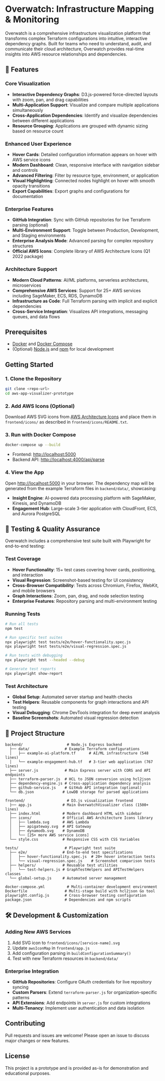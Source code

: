 # Overwatch: Infrastructure Mapping & Monitoring

Overwatch is a comprehensive infrastructure visualization platform that transforms complex Terraform configurations into intuitive, interactive dependency graphs. Built for teams who need to understand, audit, and communicate their cloud architecture, Overwatch provides real-time insights into AWS resource relationships and dependencies.

## 🚀 Features

### Core Visualization
- **Interactive Dependency Graphs**: D3.js-powered force-directed layouts with zoom, pan, and drag capabilities
- **Multi-Application Support**: Visualize and compare multiple applications simultaneously
- **Cross-Application Dependencies**: Identify and visualize dependencies between different applications
- **Resource Grouping**: Applications are grouped with dynamic sizing based on resource count

### Enhanced User Experience  
- **Hover Cards**: Detailed configuration information appears on hover with AWS service icons
- **Modern Dashboard**: Clean, responsive interface with navigation sidebar and controls
- **Advanced Filtering**: Filter by resource type, environment, or application
- **Visual Highlighting**: Connected nodes highlight on hover with smooth opacity transitions
- **Export Capabilities**: Export graphs and configurations for documentation

### Enterprise Features
- **GitHub Integration**: Sync with GitHub repositories for live Terraform parsing (optional)
- **Multi-Environment Support**: Toggle between Production, Development, and Staging environments  
- **Enterprise Analysis Mode**: Advanced parsing for complex repository structures
- **Official AWS Icons**: Complete library of AWS Architecture Icons (Q1 2022 package)

### Architecture Support
- **Modern Cloud Patterns**: AI/ML platforms, serverless architectures, microservices
- **Comprehensive AWS Services**: Support for 25+ AWS services including SageMaker, ECS, RDS, DynamoDB
- **Infrastructure as Code**: Full Terraform parsing with implicit and explicit dependencies
- **Cross-Service Integration**: Visualizes API integrations, messaging queues, and data flows

## Prerequisites
- [Docker](https://www.docker.com/get-started) and [Docker Compose](https://docs.docker.com/compose/)
- (Optional) [Node.js](https://nodejs.org/) and [npm](https://www.npmjs.com/) for local development

## Getting Started

### 1. Clone the Repository
```sh
git clone <repo-url>
cd aws-app-visualizer-prototype
```

### 2. Add AWS Icons (Optional)
Download AWS SVG icons from [AWS Architecture Icons](https://aws.amazon.com/architecture/icons/) and place them in `frontend/icons/` as described in `frontend/icons/README.txt`.

### 3. Run with Docker Compose
```sh
docker-compose up --build
```
- Frontend: [http://localhost:5000](http://localhost:5000)
- Backend API: [http://localhost:4000/api/parse](http://localhost:4000/api/parse)

### 4. View the App
Open [http://localhost:5000](http://localhost:5000) in your browser. The dependency map will be generated from the example Terraform files in `backend/data/`, showcasing:
- **Insight Engine**: AI-powered data processing platform with SageMaker, Kinesis, and DynamoDB
- **Engagement Hub**: Large-scale 3-tier application with CloudFront, ECS, and Aurora PostgreSQL

## 🧪 Testing & Quality Assurance

Overwatch includes a comprehensive test suite built with Playwright for end-to-end testing:

### Test Coverage
- **Hover Functionality**: 15+ test cases covering hover cards, positioning, and interaction
- **Visual Regression**: Screenshot-based testing for UI consistency  
- **Cross-Browser Compatibility**: Tests across Chromium, Firefox, WebKit, and mobile browsers
- **Graph Interactions**: Zoom, pan, drag, and node selection testing
- **Enterprise Features**: Repository parsing and multi-environment testing

### Running Tests
```bash
# Run all tests
npm test

# Run specific test suites
npx playwright test tests/e2e/hover-functionality.spec.js
npx playwright test tests/e2e/visual-regression.spec.js

# Run tests with debugging
npx playwright test --headed --debug

# Generate test reports
npx playwright show-report
```

### Test Architecture
- **Global Setup**: Automated server startup and health checks
- **Test Helpers**: Reusable components for graph interactions and API testing
- **Visual Debugging**: Chrome DevTools integration for deep event analysis
- **Baseline Screenshots**: Automated visual regression detection

## 📁 Project Structure
```
backend/                    # Node.js Express backend
  ├── data/                # Example Terraform configurations
  │   ├── example-ai-platform.tf      # AI/ML infrastructure (548 lines)
  │   └── example-engagement-hub.tf   # 3-tier web application (767 lines)
  ├── server.js            # Main Express server with CORS and API endpoints
  ├── terraform-parser.js  # HCL to JSON conversion using hcl2json
  ├── dependency-engine.js # Cross-application dependency analysis
  ├── github-service.js    # GitHub API integration (optional)
  └── db.json             # LowDB storage for parsed applications

frontend/                   # D3.js visualization frontend  
  ├── app.js              # Main OverwatchVisualizer class (1500+ lines)
  ├── index.html          # Modern dashboard HTML with sidebar
  ├── icons/              # Official AWS Architecture Icons library
  │   ├── lambda.svg      # AWS Lambda
  │   ├── apigateway.svg  # API Gateway  
  │   ├── dynamodb.svg    # DynamoDB
  │   └── [25+ more AWS service icons]
  └── style.css           # Responsive CSS with CSS Variables

tests/                     # Playwright test suite
  ├── e2e/                # End-to-end test specifications
  │   ├── hover-functionality.spec.js  # 20+ hover interaction tests
  │   └── visual-regression.spec.js    # Screenshot comparison tests
  ├── helpers/            # Reusable test utilities
  │   └── test-helpers.js # GraphTestHelpers and APITestHelpers classes
  └── global-setup.js     # Automated server management

docker-compose.yml          # Multi-container development environment
Dockerfile                 # Multi-stage build with hcl2json Go tool
playwright.config.js       # Cross-browser testing configuration
package.json               # Dependencies and npm scripts
```

## 🛠️ Development & Customization

### Adding New AWS Services
1. Add SVG icon to `frontend/icons/[service-name].svg`
2. Update `awsIconMap` in `frontend/app.js`
3. Add configuration parsing in `buildConfigurationSummary()`
4. Test with new Terraform resources in `backend/data/`

### Enterprise Integration
- **GitHub Repositories**: Configure OAuth credentials for live repository syncing
- **Custom Parsers**: Extend `terraform-parser.js` for organization-specific patterns  
- **API Extensions**: Add endpoints in `server.js` for custom integrations
- **Multi-Tenancy**: Implement user authentication and data isolation

## Contributing
Pull requests and issues are welcome! Please open an issue to discuss major changes or new features.

## License
This project is a prototype and is provided as-is for demonstration and educational purposes. 